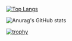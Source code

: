 [![Top Langs](https://github-readme-stats.vercel.app/api/top-langs/?username=K-Kizuku&layout=compact&langs_count=6exclude_repo=[myfont]&theme=onedark
)](https://github.com/anuraghazra/github-readme-stats)

![Anurag's GitHub stats](https://github-readme-stats.vercel.app/api?username=K-Kizuku&theme=onedark)

[![trophy](https://github-profile-trophy.vercel.app/?username=K-Kizuku&theme=onedark)](https://github.com/ryo-ma/github-profile-trophy)

<!--
**K-Kizuku/K-Kizuku** is a ✨ _special_ ✨ repository because its `README.md` (this file) appears on your GitHub profile.

Here are some ideas to get you started:

- 🔭 I’m currently working on ...
- 🌱 I’m currently learning ...
- 👯 I’m looking to collaborate on ...
- 🤔 I’m looking for help with ...
- 💬 Ask me about ...
- 📫 How to reach me: ...
- 😄 Pronouns: ...
- ⚡ Fun fact: ...
-->
